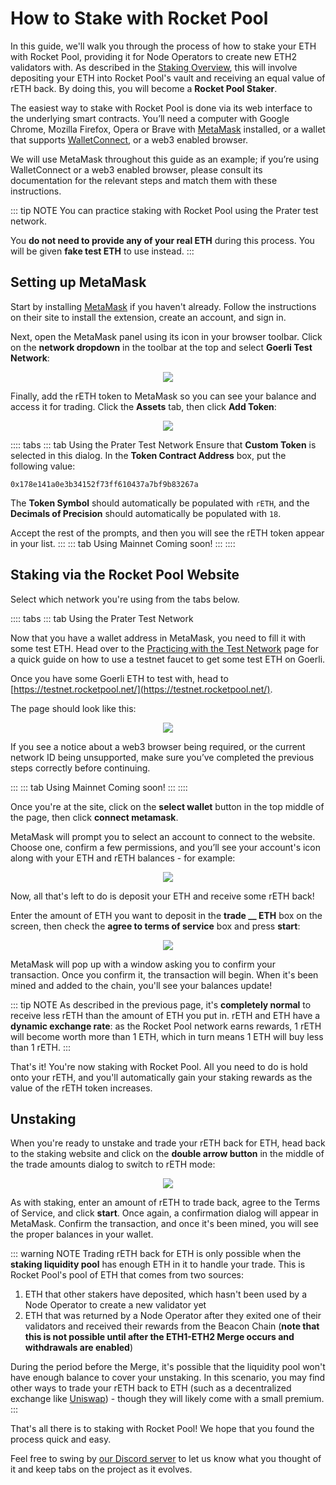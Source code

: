 # How to Stake with Rocket Pool

In this guide, we'll walk you through the process of how to stake your ETH with Rocket Pool, providing it for Node Operators to create new ETH2 validators with.
As described in the [Staking Overview](overview.md), this will involve depositing your ETH into Rocket Pool's vault and receiving an equal value of rETH back.
By doing this, you will become a **Rocket Pool Staker**.

The easiest way to stake with Rocket Pool is done via its web interface to the underlying smart contracts.
You’ll need a computer with Google Chrome, Mozilla Firefox, Opera or Brave with [MetaMask](https://metamask.io/) installed, or a wallet that supports [WalletConnect](https://walletconnect.com/), or a web3 enabled browser.

We will use MetaMask throughout this guide as an example; if you’re using WalletConnect or a web3 enabled browser, please consult its documentation for the relevant steps and match them with these instructions.

::: tip NOTE
You can practice staking with Rocket Pool using the Prater test network.

You **do not need to provide any of your real ETH** during this process.
You will be given **fake test ETH** to use instead.
:::


## Setting up MetaMask

Start by installing [MetaMask](https://metamask.io/) if you haven't already.
Follow the instructions on their site to install the extension, create an account, and sign in.

Next, open the MetaMask panel using its icon in your browser toolbar.
Click on the **network dropdown** in the toolbar at the top and select **Goerli Test Network**:

<center>

![](./images/mm_network.png)

</center>

Finally, add the rETH token to MetaMask so you can see your balance and access it for trading.
Click the **Assets** tab, then click **Add Token**:

<center>

![](./images/mm_add_token.png)

</center>

:::: tabs
::: tab Using the Prater Test Network
Ensure that **Custom Token** is selected in this dialog.
In the **Token Contract Address** box, put the following value:

```
0x178e141a0e3b34152f73ff610437a7bf9b83267a
```

The **Token Symbol** should automatically be populated with `rETH`, and the **Decimals of Precision** should automatically be populated with `18`.

Accept the rest of the prompts, and then you will see the rETH token appear in your list.
:::
::: tab Using Mainnet
Coming soon!
:::
::::


## Staking via the Rocket Pool Website

Select which network you're using from the tabs below.

:::: tabs
::: tab Using the Prater Test Network

Now that you have a wallet address in MetaMask, you need to fill it with some test ETH.
Head over to the [Practicing with the Test Network](../testnet/overview.md#getting-test-eth-on-goerli) page for a quick guide on how to use a testnet faucet to get some test ETH on Goerli.

Once you have some Goerli ETH to test with, head to [https://testnet.rocketpool.net/](https://testnet.rocketpool.net/).

The page should look like this:

<center>

![](./images/rp_test_site.png)

</center>

If you see a notice about a web3 browser being required, or the current network ID being unsupported, make sure you’ve completed the previous steps correctly before continuing.

:::
::: tab Using Mainnet
Coming soon!
:::
::::

Once you're at the site, click on the **select wallet** button in the top middle of the page, then click **connect metamask**.

MetaMask will prompt you to select an account to connect to the website.
Choose one, confirm a few permissions, and you’ll see your account's icon along with your ETH and rETH balances - for example:

<center>

![](./images/rp_balances.png)

</center>

Now, all that's left to do is deposit your ETH and receive some rETH back!

Enter the amount of ETH you want to deposit in the **trade __ ETH** box on the screen, then check the **agree to terms of service** box and press **start**:

<center>

![](./images/rp_trade.png)

</center>

MetaMask will pop up with a window asking you to confirm your transaction.
Once you confirm it, the transaction will begin.
When it's been mined and added to the chain, you'll see your balances update!

::: tip NOTE
As described in the previous page, it's **completely normal** to receive less rETH than the amount of ETH you put in.
rETH and ETH have a **dynamic exchange rate**: as the Rocket Pool network earns rewards, 1 rETH will become worth more than 1 ETH, which in turn means 1 ETH will buy less than 1 rETH.
:::

That's it!
You're now staking with Rocket Pool.
All you need to do is hold onto your rETH, and you'll automatically gain your staking rewards as the value of the rETH token increases.


## Unstaking

When you're ready to unstake and trade your rETH back for ETH, head back to the staking website and click on the **double arrow button** in the middle of the trade amounts dialog to switch to rETH mode:

<center>

![](./images/rp_trade_back.png)

</center>

As with staking, enter an amount of rETH to trade back, agree to the Terms of Service, and click **start**.
Once again, a confirmation dialog will appear in MetaMask.
Confirm the transaction, and once it's been mined, you will see the proper balances in your wallet.

::: warning NOTE
Trading rETH back for ETH is only possible when the **staking liquidity pool** has enough ETH in it to handle your trade.
This is Rocket Pool's pool of ETH that comes from two sources:

1. ETH that other stakers have deposited, which hasn't been used by a Node Operator to create a new validator yet
1. ETH that was returned by a Node Operator after they exited one of their validators and received their rewards from the Beacon Chain (**note that this is not possible until after the ETH1-ETH2 Merge occurs and withdrawals are enabled**)

During the period before the Merge, it's possible that the liquidity pool won't have enough balance to cover your unstaking.
In this scenario, you may find other ways to trade your rETH back to ETH (such as a decentralized exchange like [Uniswap](https://app.uniswap.org/#/swap)) - though they will likely come with a small premium.
:::

That's all there is to staking with Rocket Pool!
We hope that you found the process quick and easy.

Feel free to swing by [our Discord server](https://discord.gg/G46XgK264a) to let us know what you thought of it and keep tabs on the project as it evolves.
